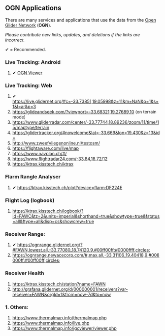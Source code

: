 
## OGN Applications

There are many services and applications that use the data from the [Open Glider Network](http://wiki.glidernet.org/) (**OGN**).

*Please contribute new links, updates, and deletions if the links are incorrect.*

✔ = Recommended.

### Live Tracking: Android
1. ✔ [OGN Viewer](https://play.google.com/store/apps/details?id=com.meisterschueler.ognviewer&hl=en_US&gl=US)


### Live Tracking: Web
1. ✔ https://live.glidernet.org/#c=-33.73851,19.05998&z=11&m=NaN&o=1&s=1&l=ar&p=3
1. https://glideandseek.com/?viewport=-33.68321,19.27689,10 (on terrain mode)
1. https://www.gliderradar.com/center/-33.77744,18.89236/zoom/11/time/15/maptype/terrain
1. https://glidertracker.org/#nowelcome&lat=-33.669&lon=19.430&z=13&id=
1. http://www.zweefvliegenonline.nl/testosm/
1. https://flightaware.com/live/map
1. https://www.navplan.ch/#/
1. https://www.flightradar24.com/-33.84,18.72/12
1. https://ktrax.kisstech.ch/ktrax

### Flarm Rangle Analyser
1. ✔ https://ktrax.kisstech.ch/plot?device=flarm:DF224E

### Flight Log (logbook)
1. https://ktrax.kisstech.ch/logbook/?id=FAWC&tz=2&units=imperial&shorthand=true&showtype=true&fstatus=all&ftype=all&disp=cs&showcrew=true

### Receiver Range:
1. ✔ https://ognrange.glidernet.org/?#FAWN,lowest,all,-33.77080_18.74120,9,#00ff00ff:#0000ffff,circles;
1. https://ognrange.newacecorp.com/#,max,all,-33.31106_19.40418,9,#008000ff:#00ff00ff,circles;

### Receiver Health
1. https://ktrax.kisstech.ch/station?name=FAWN
1. http://grafana.glidernet.org/d/000000001/receivers?var-receiver=FAWN&orgId=1&from=now-7d&to=now


### 1. Others:
1. https://www.thermalmap.info/thermalmap.php
1. https://www.thermalmap.info/live.php
1. https://www.thermalmap.info/igcviewer/viewer.php
